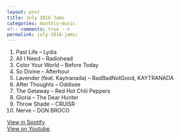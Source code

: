 ```yaml
---
layout: post
title: July 2016 Jams
categories: monthly-music
<!-- comments: true -->
permalink: july-2016-jams/
---
```


1. Past Life – Lydia
2. All I Need – Radiohead
3. Color Your World – Before Today
4. So Divine – Afterhour
5. Lavender (feat. Kaytranada) – BadBadNotGood, KAYTRANADA
6. After Thoughts – Oddisee
7. The Getaway – Red Hot Chili Peppers
8. Gloria – The Dear Hunter
9. Throw Shade – CRUISR
10. Nerve – DON BROCO

[View in Spotify][spotify].  
[View on Youtube][youtube].

[spotify]: https://open.spotify.com/user/fred.hohman/playlist/4cK2DLcYs2v0KVZkowwDhK "View in Spotify."
[youtube]: https://www.youtube.com/playlist?list=PL7t4sFPlrvYU0GfdD9457xPOundcpC0KD "View on Youtube."